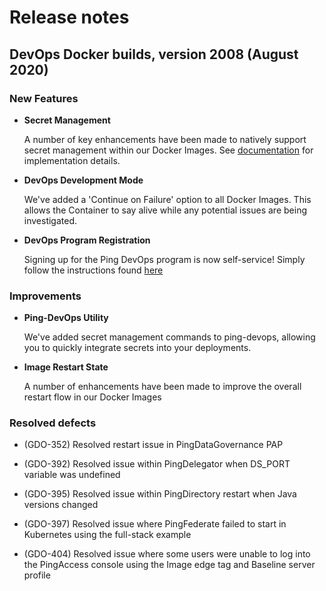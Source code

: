 # Release notes

## DevOps Docker builds, version 2008 (August 2020)

### New Features

- **Secret Management**

  A number of key enhancements have been made to natively support secret management within our Docker Images. See [documentation](https://pingidentity-devops.gitbook.io/devops/config/usingvault) for implementation details.

- **DevOps Development Mode**

  We've added a 'Continue on Failure' option to all Docker Images. This allows the Container to say alive while any potential issues are being investigated.

- **DevOps Program Registration**

  Signing up for the Ping DevOps program is now self-service! Simply follow the instructions found [here](https://pingidentity-devops.gitbook.io/devops/getstarted/prod-license#obtaining-a-ping-identity-devops-user-and-key)

### Improvements

- **Ping-DevOps Utility**

  We've added secret management commands to ping-devops, allowing you to quickly integrate secrets into your deployments.

- **Image Restart State**

  A number of enhancements have been made to improve the overall restart flow in our Docker Images

### Resolved defects

- (GDO-352) Resolved restart issue in PingDataGovernance PAP

- (GDO-392) Resolved issue within PingDelegator when DS_PORT variable was undefined

- (GDO-395) Resolved issue within PingDirectory restart when Java versions changed

- (GDO-397) Resolved issue where PingFederate failed to start in Kubernetes using the full-stack example

- (GDO-404) Resolved issue where some users were unable to log into the PingAccess console using the Image edge tag and Baseline server profile
